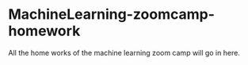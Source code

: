 # MachineLearning-zoomcamp-homework
All the home works of the machine learning zoom camp will go in here.
